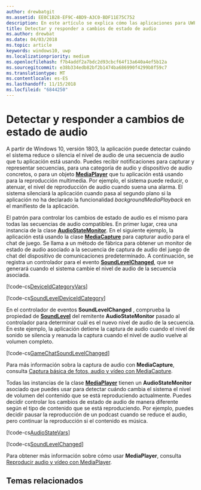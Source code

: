 ```yaml
---
author: drewbatgit
ms.assetid: EE0C1B28-EF9C-4BD9-A3C0-BDF11E75C752
description: En este artículo se explica cómo las aplicaciones para UWP pueden detectar y responder a los cambios iniciados por el sistema en los niveles de secuencia de audio
title: Detectar y responder a cambios de estado de audio
ms.author: drewbat
ms.date: 04/03/2018
ms.topic: article
keywords: windows10, uwp
ms.localizationpriority: medium
ms.openlocfilehash: f7b4addf2a7bdc2d93cbcf64f13a640a4ef5b12a
ms.sourcegitcommit: e38b334edb82bf2b1474ba686990f4299b8f59c7
ms.translationtype: MT
ms.contentlocale: es-ES
ms.lasthandoff: 11/15/2018
ms.locfileid: "6844250"
---
```

# <a name="detect-and-respond-to-audio-state-changes"></a>Detectar y responder a cambios de estado de audio
A partir de Windows 10, versión 1803, la aplicación puede detectar cuándo el sistema reduce o silencia el nivel de audio de una secuencia de audio que tu aplicación está usando. Puedes recibir notificaciones para capturar y representar secuencias, para una categoría de audio y dispositivo de audio concretos, o para un objeto [**MediaPlayer**](https://docs.microsoft.com/en-us/uwp/api/Windows.Media.Playback.MediaPlayer) que tu aplicación está usando para la reproducción multimedia. Por ejemplo, el sistema puede reducir, o atenuar, el nivel de reproducción de audio cuando suena una alarma. El sistema silenciará la aplicación cuando pasa al segundo plano si la aplicación no ha declarado la funcionalidad *backgroundMediaPlayback* en el manifiesto de la aplicación. 

El patrón para controlar los cambios de estado de audio es el mismo para todas las secuencias de audio compatibles. En primer lugar, crea una instancia de la clase [**AudioStateMonitor**](https://docs.microsoft.com/uwp/api/windows.media.audio.audiostatemonitor). En el siguiente ejemplo, la aplicación está usando la clase [**MediaCapture**](https://msdn.microsoft.com/library/windows/apps/Windows.Media.Capture.MediaCapture) para capturar audio para el chat de juego. Se llama a un método de fábrica para obtener un monitor de estado de audio asociado a la secuencia de captura de audio del juego de chat del dispositivo de comunicaciones predeterminado.  A continuación, se registra un controlador para el evento [**SoundLevelChanged**](https://docs.microsoft.com/uwp/api/windows.media.audio.audiostatemonitor.soundlevelchanged), que se generará cuando el sistema cambie el nivel de audio de la secuencia asociada.

[!code-cs[DeviceIdCategoryVars](./code/SimpleCameraPreview_Win10/cs/MainPage.xaml.cs#SnippetDeviceIdCategoryVars)]

[!code-cs[SoundLevelDeviceIdCategory](./code/SimpleCameraPreview_Win10/cs/MainPage.xaml.cs#SnippetSoundLevelDeviceIdCategory)]

En el controlador de eventos **SoundLevelChanged** , comprueba la propiedad de [**SoundLevel**](https://docs.microsoft.com/uwp/api/windows.media.audio.audiostatemonitor.soundlevel) del remitente **AudioStateMonitor** pasado al controlador para determinar cuál es el nuevo nivel de audio de la secuencia. En este ejemplo, la aplicación detiene la captura de audio cuando el nivel de sonido se silencia y reanuda la captura cuando el nivel de audio vuelve al volumen completo.

[!code-cs[GameChatSoundLevelChanged](./code/SimpleCameraPreview_Win10/cs/MainPage.xaml.cs#SnippetGameChatSoundLevelChanged)]

Para más información sobra la captura de audio con **MediaCapture**, consulta [Captura básica de fotos, audio y vídeo con MediaCapture](basic-photo-video-and-audio-capture-with-MediaCapture.md).

Todas las instancias de la clase [**MediaPlayer**](https://msdn.microsoft.com/library/windows/apps/Windows.Media.Playback.MediaPlayer) tienen un **AudioStateMonitor** asociado que puedes usar para detectar cuándo cambia el sistema el nivel de volumen del contenido que se está reproduciendo actualmente. Puedes decidir controlar los cambios de estado de audio de manera diferente según el tipo de contenido que se está reproduciendo. Por ejemplo, puedes decidir pausar la reproducción de un podcast cuando se reduce el audio, pero continuar la reproducción si el contenido es música. 

[!code-cs[AudioStateVars](./code/MediaPlayer_RS1/cs/MainPage.xaml.cs#SnippetAudioStateVars)]

[!code-cs[SoundLevelChanged](./code/MediaPlayer_RS1/cs/MainPage.xaml.cs#SnippetSoundLevelChanged)]

Para obtener más información sobre cómo usar **MediaPlayer**, consulta [Reproducir audio y vídeo con MediaPlayer](play-audio-and-video-with-mediaplayer.md). 

## <a name="related-topics"></a>Temas relacionados